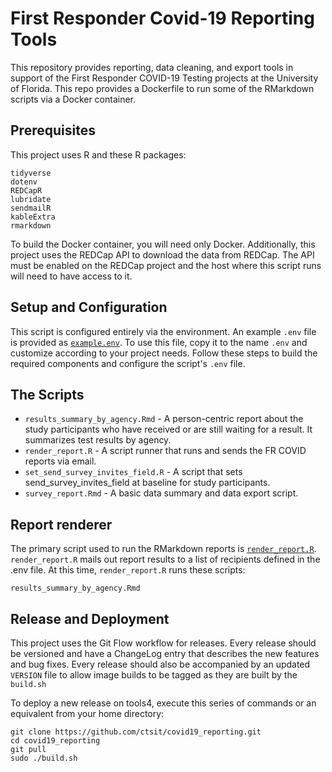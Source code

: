 # First Responder Covid-19 Reporting Tools

This repository provides reporting, data cleaning, and export tools in support of the First Responder COVID-19 Testing projects at the University of Florida. This repo provides a Dockerfile to run some of the RMarkdown scripts via a Docker container.


## Prerequisites

This project uses R and these R packages:

    tidyverse
    dotenv
    REDCapR
    lubridate
    sendmailR
    kableExtra
    rmarkdown

To build the Docker container, you will need only Docker. Additionally, this project uses the REDCap API to download the data from REDCap. The API must be enabled on the REDCap project and the host where this script runs will need to have access to it.

## Setup and Configuration

This script is configured entirely via the environment. An example `.env` file is provided as [`example.env`](example.env). To use this file, copy it to the name `.env` and customize according to your project needs. Follow these steps to build the required components and configure the script's `.env` file.


## The Scripts

- `results_summary_by_agency.Rmd` - A person-centric report about the study participants who have received or are still waiting for a result. It summarizes test results by agency.
- `render_report.R` - A script runner that runs and sends the FR COVID reports via email.
- `set_send_survey_invites_field.R` - A script that sets send_survey_invites_field at baseline for study participants.
- `survey_report.Rmd` - A basic data summary and data export script.


## Report renderer
The primary script used to run the RMarkdown reports is [`render_report.R`](render_report.R). `render_report.R` mails out report results to a list of recipients defined in the .env file. At this time, `render_report.R` runs these scripts:

    results_summary_by_agency.Rmd


## Release and Deployment

This project uses the Git Flow workflow for releases. Every release should be versioned and have a ChangeLog entry that describes the new features and bug fixes. Every release should also be accompanied by an updated `VERSION` file to allow image builds to be tagged as they are built by the `build.sh`

To deploy a new release on tools4, execute this series of commands or an equivalent from your home directory:

```
git clone https://github.com/ctsit/covid19_reporting.git
cd covid19_reporting
git pull
sudo ./build.sh
```
